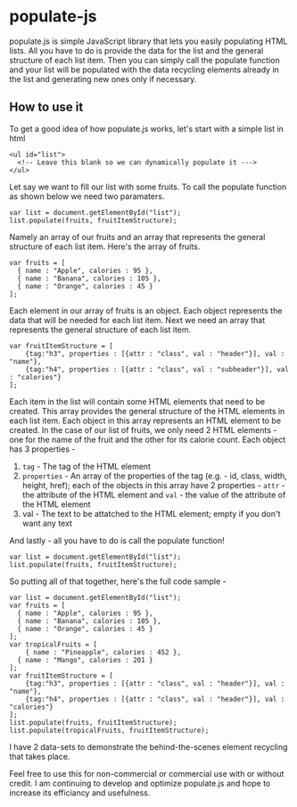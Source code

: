 # populate-js
populate.js  is simple JavaScript library that lets you easily populating HTML lists. All you have to do is provide the data for the list and the general structure of each list item. Then you can simply call the populate function and your list will be populated with the data recycling elements already in the list and generating new ones only if necessary.

## How to use it
To get a good idea of how populate.js works, let's start with a simple list in html
```
<ul id="list">
  <!-- Leave this blank so we can dynamically populate it --->
</ul>
```
Let say we want to fill our list with some fruits. To call the populate function as shown below we need two paramaters.
```
var list = document.getElementById("list");
list.populate(fruits, fruitItemStructure);
```
Namely an array of our fruits and an array that represents the general structure of each list item. Here's the array of fruits.
```
var fruits = [
  { name : "Apple", calories : 95 },
  { name : "Banana", calories : 105 },
  { name : "Orange", calories : 45 }
];
```
Each element in our array of fruits is an object. Each object represents the data that will be needed for each list item. Next we need an array that represents the general structure of each list item.
```
var fruitItemStructure = [
	{tag:"h3", properties : [{attr : "class", val : "header"}], val : "name"},
	{tag:"h4", properties : [{attr : "class", val : "subheader"}], val : "calories"}
];
```
Each item in the list will contain some HTML elements that need to be created. This array provides the general structure of the HTML elements in each list item. Each object in this array represents an HTML element to be created. In the case of our list of fruits, we only need 2 HTML elements - one for the name of the fruit and the other for its calorie count. Each object has 3 properties -
1. `tag` - The tag of the HTML element
2. `properties` - An array of the properties of the tag (e.g. - id, class, width, height, href); each of the objects in this array have 2 properties - `attr` - the attribute of the HTML element and `val` - the value of the attribute of the HTML element
3. val - The text to be attatched to the HTML element; empty if you don't want any text

And lastly - all you have to do is call the populate function!
```
var list = document.getElementById("list");
list.populate(fruits, fruitItemStructure);
```
So putting all of that together, here's the full code sample -
```
var list = document.getElementById("list");
var fruits = [
  { name : "Apple", calories : 95 },
  { name : "Banana", calories : 105 },
  { name : "Orange", calories : 45 }
];
var tropicalFruits = [
	{ name : "Pineapple", calories : 452 },
  { name : "Mango", calories : 201 }
];
var fruitItemStructure = [
	{tag:"h3", properties : [{attr : "class", val : "header"}], val : "name"},
	{tag:"h4", properties : [{attr : "class", val : "header"}], val : "calories"}
];
list.populate(fruits, fruitItemStructure);
list.populate(tropicalFruits, fruitItemStructure);
```
I have 2 data-sets to demonstrate the behind-the-scenes element recycling that takes place.

Feel free to use this for non-commercial or commercial use with or without credit. I am continuing to develop and optimize populate.js and hope to increase its efficiancy and usefulness.
